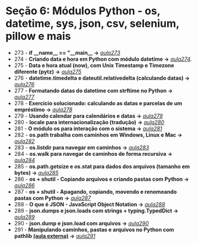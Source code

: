 # Seção 6: Módulos Python - os, datetime, sys, json, csv, selenium, pillow e mais

- 273 - **if \_\_name\_\_ == "\_\_main\_\_ ->** *[aula273](./aula273/)*
- 274 - **Criando data e hora em Python com módulo datetime ->** *[aula274](aula274.py)*.
- 275 - **Data e hora atual (now), com Unix Timestamp e Timezone diferente (pytz) ->** *[aula275](aula274.py)*
- 276 - **datetime.timedelta e dateutil.relativedelta (calculando datas) ->** *[aula276](aula276.py)*
- 277 - **Formatando datas do datetime com strftime no Python ->** *[aula277](aula277.py)*
- 278 - **Exercício solucionado: calculando as datas e parcelas de um empréstimo ->** *[aula278](aula278.py)*
- 279 - **Usando calendar para calendários e datas ->** *[aula279](aula279.py)*
- 280 - **locale para internacionalização (tradução) ->** *[aula280](aula280.py)*
- 281 - **O módulo os para interação com o sistema ->** *[aula281](aula281.py)*
- 282 - **os.path trabalha com caminhos em Windows, Linux e Mac ->** *[aula282](aula282.py)*
- 283 - **os.listdir para navegar em caminhos ->** *[aula283](aula283.py)*
- 284 - **os.walk para navegar de caminhos de forma recursiva ->** *[aula284](aula284.py)*
- 285 - **os.path.getsize e os.stat para dados dos arquivos (tamanho em bytes) ->** *[aula285](aula285.py)*
- 286 - **os + shutil - Copiando arquivos e criando pastas com Python ->** *[aula286](aula286.py)*
- 287 - **os + shutil - Apagando, copiando, movendo e renomeando pastas com Python ->** *[aula287](aula286.py)*
- 288 - **O que é JSON - JavaScript Object Notation ->** *[aula288](aula288.py)*
- 289 - **json.dumps e json.loads com strings + typing.TypedDict ->** *[aula289](aula288.py)*
- 290 - **json.dump e json.load com arquivos ->** *[aula290](aula290.py)*
- 291 - **Manipulando caminhos, pastas e arquivos no Python com pathlib [(aula externa)](https://youtu.be/T17BTNKBeJY) ->** *[aula291](aula291.py)*